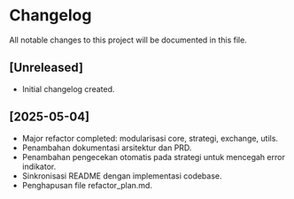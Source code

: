 # Changelog

All notable changes to this project will be documented in this file.

## [Unreleased]
- Initial changelog created.

## [2025-05-04]
- Major refactor completed: modularisasi core, strategi, exchange, utils.
- Penambahan dokumentasi arsitektur dan PRD.
- Penambahan pengecekan otomatis pada strategi untuk mencegah error indikator.
- Sinkronisasi README dengan implementasi codebase.
- Penghapusan file refactor_plan.md.
